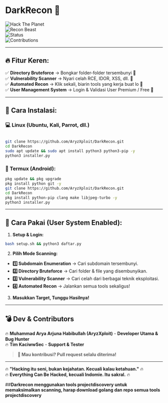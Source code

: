 # **DarkRecon** 🚀  

![Hack The Planet](https://img.shields.io/badge/Hack-The%20Planet-red?style=flat-square)  
![Recon Beast](https://img.shields.io/badge/Recon-Beast-orange?style=flat-square)  
![Status](https://img.shields.io/badge/Status-Alive-green?style=flat-square)  
![Contributions](https://img.shields.io/badge/Contributions-Welcome-yellow?style=flat-square)  

---

## **🔥 Fitur Keren:**  
✅ **Directory Bruteforce** → Bongkar folder-folder tersembunyi 📁  
✅ **Vulnerability Scanner** → Nyari celah RCE, IDOR, XSS, dll. 📡  
✅ **Automated Recon** → Klik sekali, biarin tools yang kerja buat lo 💪  
✅ **User Management System** → Login & Validasi User Premium / Free 👥  

---

## **📌 Cara Instalasi:**  

### **💻 Linux (Ubuntu, Kali, Parrot, dll.)**  
```sh

git clone https://github.com/AryzXploit/DarkRecon.git
cd DarkRecon
sudo apt update && sudo apt install python3 python3-pip -y
python3 installer.py
```

### **📱 Termux (Android):**  
```sh
pkg update && pkg upgrade
pkg install python git -y
git clone https://github.com/AryzXploit/DarkRecon.git
cd DarkRecon
pkg install python-pip clang make libjpeg-turbo -y
python3 installer.py
```

---

## **🚀 Cara Pakai (User System Enabled):**  
1. **Setup & Login:**  
```sh
bash setup.sh && python3 daftar.py
```  

2. **Pilih Mode Scanning:**  
- **1️⃣ Subdomain Enumeration** → Cari subdomain tersembunyi.  
- **2️⃣ Directory Bruteforce** → Cari folder & file yang disembunyikan.  
- **3️⃣ Vulnerability Scanner** → Cari celah dari berbagai teknik eksploitasi.  
- **4️⃣ Automated Recon** → Jalankan semua tools sekaligus!  

3. **Masukkan Target, Tunggu Hasilnya!**  

---

## **💣 Dev & Contributors**  
🔥 **Muhammad Arya Arjuna Habibullah (AryzXploit)** - **Developer Utama & Bug Hunter**  
🔥 **Tim KaciwwSec** - **Support & Tester**  

> **🚀 Mau kontribusi? Pull request selalu diterima!**  

---

🔥 **"Hacking itu seni, bukan kejahatan. Kecuali kalau ketahuan."** 🔥  
🔥 **Everything Can Be Hacked, kecuali Indomie. Itu sakral.** 🔥

##**Darkrecon menggunakan tools projectdiscovery untuk memaksimalkan scanning, harap download golang dan repo semua tools projectdiscovery**


